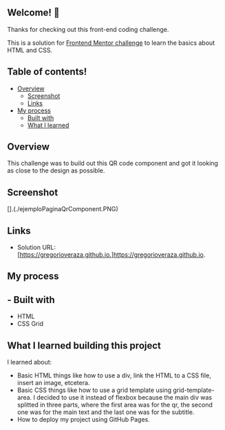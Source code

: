 ## Welcome! 👋

Thanks for checking out this front-end coding challenge.

This is a solution for [Frontend Mentor challenge](https://www.frontendmentor.io/challenges/qr-code-component-iux_sIO_H) to learn the basics about HTML and CSS.

## Table of contents!
- [Overview](#overview)
  - [Screenshot](#screenshot)
  - [Links](#links)
- [My process](#my-process)
  - [Built with](#built-with)
  - [What I learned](#what-i-learned)

## Overview

This challenge was to build out this QR code component and got it looking as close to the design as possible.


## Screenshot

[].(./ejemploPaginaQrComponent.PNG)

## Links

- Solution URL: [https://gregorioveraza.github.io.]https://gregorioveraza.github.io.

## My process

## - Built with
- HTML
- CSS Grid

## What I learned building this project

I learned about:
- Basic HTML things like how to use a div, link the HTML to a CSS file, insert an image, etcetera.
- Basic CSS things like how to use a grid template using grid-template-area. I decided to use it instead of flexbox because the main div was splitted in three parts, where the first area was for the qr, the second one was for the main text and the last one was for the subtitle.
- How to deploy my project using GitHub Pages.